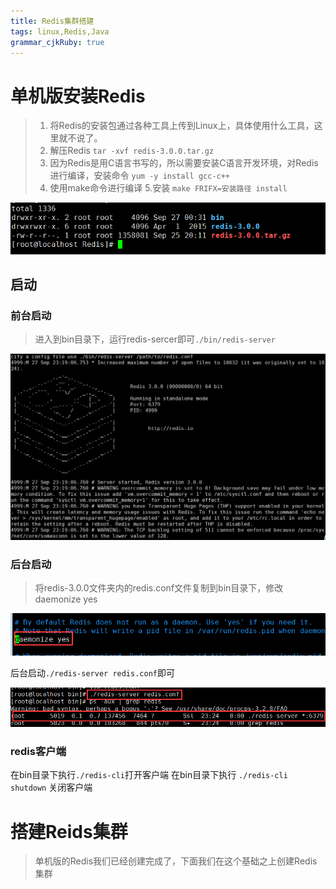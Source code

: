 ```yaml
---
title: Redis集群搭建
tags: linux,Redis,Java
grammar_cjkRuby: true
---
```


# 单机版安装Redis

> 1.  将Redis的安装包通过各种工具上传到Linux上，具体使用什么工具，这里就不说了。
> 2.  解压Redis `tar -xvf redis-3.0.0.tar.gz `
> 3.  因为Redis是用C语言书写的，所以需要安装C语言开发环境，对Redis进行编译，安装命令 `yum -y install gcc-c++`
> 4. 使用make命令进行编译
> 5.安装 `make FRIFX=安装路径 install`


![安装完成示意图][1]

## 启动
### 前台启动
> 进入到bin目录下，运行redis-sercer即可`./bin/redis-server`

![启动成功][2]

### 后台启动
> 将redis-3.0.0文件夹内的redis.conf文件复制到bin目录下，修改daemonize yes

![enter description here][3]

后台启动`./redis-server redis.conf`即可

![enter description here][4]

### redis客户端
在bin目录下执行`./redis-cli`打开客户端
在bin目录下执行 `./redis-cli shutdown` 关闭客户端

# 搭建Reids集群
   
 > 单机版的Redis我们已经创建完成了，下面我们在这个基础之上创建Redis集群


  [1]: https://www.github.com/xiesen310/notes_Images/raw/master/images/1506579372821.jpg
  [2]: https://www.github.com/xiesen310/notes_Images/raw/master/images/1506579560706.jpg
  [3]: https://www.github.com/xiesen310/notes_Images/raw/master/images/1506579764600.jpg
  [4]: https://www.github.com/xiesen310/notes_Images/raw/master/images/1506579904818.jpg